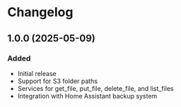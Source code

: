 # Changelog

## 1.0.0 (2025-05-09)

### Added

- Initial release
- Support for S3 folder paths
- Services for get_file, put_file, delete_file, and list_files
- Integration with Home Assistant backup system
